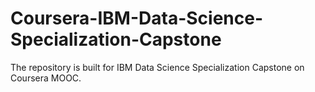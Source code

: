 # Coursera-IBM-Data-Science-Specialization-Capstone
The repository is built for IBM Data Science Specialization Capstone on Coursera MOOC.
